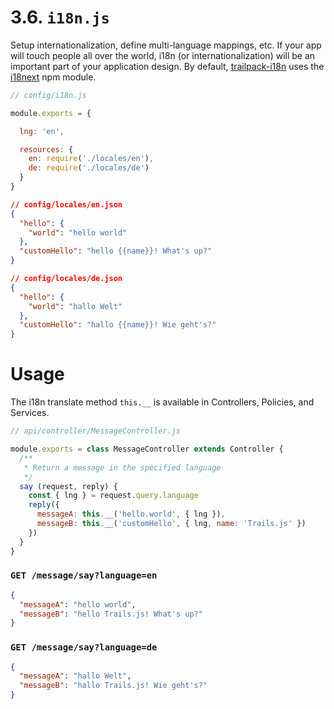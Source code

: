 # 3.6. `i18n.js`

Setup internationalization, define multi-language mappings, etc. If your app will touch people all over the world, i18n (or internationalization)
will be an important part of your application design. By default, [trailpack-i18n](https://github.com/trailsjs/trailpack-i18n) uses the [i18next](http://i18next.com/) npm module.

```js
// config/i18n.js

module.exports = {

  lng: 'en',

  resources: {
    en: require('./locales/en'),
    de: require('./locales/de')
  }
}
```

```json
// config/locales/en.json
{
  "hello": {
    "world": "hello world"
  },
  "customHello": "hello {{name}}! What's up?"
}
```

```json
// config/locales/de.json
{
  "hello": {
    "world": "hallo Welt"
  },
  "customHello": "hallo {{name}}! Wie geht's?"
}
```

# Usage

The i18n translate method `this.__` is available in Controllers, Policies, and Services.

```js
// api/controller/MessageController.js

module.exports = class MessageController extends Controller {
  /**
   * Return a message in the specified language
   */
  say (request, reply) {
    const { lng } = request.query.language
    reply({
      messageA: this.__('hello.world', { lng }),
      messageB: this.__('customHello', { lng, name: 'Trails.js' })
    })
  }
}
```

### `GET /message/say?language=en`

```json
{
  "messageA": "hello world",
  "messageB": "hello Trails.js! What's up?"
}
```

### `GET /message/say?language=de`

```json
{
  "messageA": "hallo Welt",
  "messageB": "hallo Trails.js! Wie geht's?"
}
```
